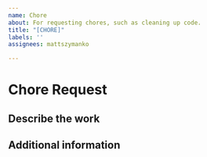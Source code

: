 ```yaml
---
name: Chore
about: For requesting chores, such as cleaning up code.
title: "[CHORE]"
labels: ''
assignees: mattszymanko

---
```


# Chore Request

## Describe the work

<!--A clear and concise description of what work should be done.-->

## Additional information

<!--Add any other context about the problem here.-->
